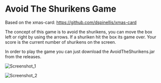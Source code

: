 # Avoid The Shurikens Game

Based on the xmas-card: https://github.com/dspinellis/xmas-card

The concept of this game is to avoid the shurikens, you can move the box left or right by using the arrows. If a shuriken hit the box its game over.
Your score is the current number of shurikens on the screen.

In order to play the game you can just download the AvoidTheShurikens.jar from the releases.


![Screenshot_1](https://user-images.githubusercontent.com/72808287/106062093-fa2aca00-60fe-11eb-85d1-d5242d80aa02.png)


![Screenshot_2](https://user-images.githubusercontent.com/72808287/106062105-fd25ba80-60fe-11eb-8df1-490411a0d651.png)
